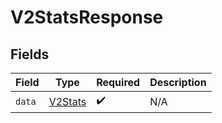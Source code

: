 # V2StatsResponse


## Fields

| Field                                     | Type                                      | Required                                  | Description                               |
| ----------------------------------------- | ----------------------------------------- | ----------------------------------------- | ----------------------------------------- |
| `data`                                    | [V2Stats](../../models/shared/V2Stats.md) | :heavy_check_mark:                        | N/A                                       |